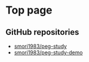 # Top page


## GitHub repositories

- [smori1983/peg-study](https://github.com/smori1983/peg-study)
- [smori1983/peg-study-demo](https://github.com/smori1983/peg-study-demo)
